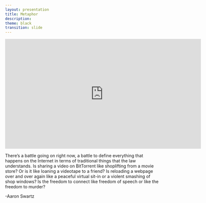 ```yaml
---
layout: presentation
title: Metaphor
description: 
theme: black
transition: slide
---
```


<section>
  


</section>
<section></section>
<section>
  
  
</section>

<section>
  
  
</section>


<section>
  
  <iframe width="640" height="360" src="http://www.democracynow.org/embed/story/2013/1/14/freedom_to_connect_aaron_swartz_1986" frameborder="0" allowfullscreen="true"></iframe>
  
  
  
</section>

<section>
  
 
  <p>There’s a battle going on right now, a battle to define everything that happens on the Internet in terms of traditional things that the law understands. Is sharing a video on BitTorrent like shoplifting from a movie store? Or is it like loaning a videotape to a friend? Is reloading a webpage over and over again like a peaceful virtual sit-in or a violent smashing of shop windows? Is the freedom to connect like freedom of speech or like the freedom to murder?</p>
 
 <p> -Aaron Swartz</p>

</section>

